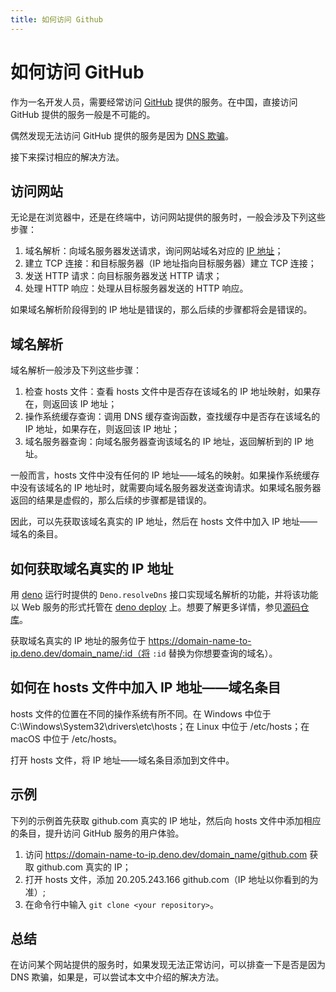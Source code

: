```yaml
---
title: 如何访问 Github
---
```


# 如何访问 GitHub

作为一名开发人员，需要经常访问 [GitHub](https://github.com) 提供的服务。在中国，直接访问 GitHub 提供的服务一般是不可能的。

偶然发现无法访问 GitHub 提供的服务是因为 [DNS 欺骗](https://en.wikipedia.org/wiki/DNS_spoofing)。

接下来探讨相应的解决方法。

## 访问网站

无论是在浏览器中，还是在终端中，访问网站提供的服务时，一般会涉及下列这些步骤：

1. 域名解析：向域名服务器发送请求，询问网站域名对应的 [IP 地址](https://en.wikipedia.org/wiki/IP_address)；
2. 建立 TCP 连接：和目标服务器（IP 地址指向目标服务器）建立 TCP 连接；
3. 发送 HTTP 请求：向目标服务器发送 HTTP 请求；
4. 处理 HTTP 响应：处理从目标服务器发送的 HTTP 响应。

如果域名解析阶段得到的 IP 地址是错误的，那么后续的步骤都将会是错误的。

## 域名解析

域名解析一般涉及下列这些步骤：

1. 检查 hosts 文件：查看 hosts 文件中是否存在该域名的 IP 地址映射，如果存在，则返回该 IP 地址；
2. 操作系统缓存查询：调用 DNS 缓存查询函数，查找缓存中是否存在该域名的 IP 地址，如果存在，则返回该 IP 地址；
3. 域名服务器查询：向域名服务器查询该域名的 IP 地址，返回解析到的 IP 地址。

一般而言，hosts 文件中没有任何的 IP 地址——域名的映射。如果操作系统缓存中没有该域名的 IP 地址时，就需要向域名服务器发送查询请求。如果域名服务器返回的结果是虚假的，那么后续的步骤都是错误的。

因此，可以先获取该域名真实的 IP 地址，然后在 hosts 文件中加入 IP 地址——域名的条目。

## 如何获取域名真实的 IP 地址

用 [deno](https://deno.com) 运行时提供的 `Deno.resolveDns` 接口实现域名解析的功能，并将该功能以 Web 服务的形式托管在 [deno deploy](https://deno.com/deploy) 上。想要了解更多详情，参见[源码仓库](https://github.com/familyboat/domain_name_to_ip)。

获取域名真实的 IP 地址的服务位于 https://domain-name-to-ip.deno.dev/domain_name/:id（将 `:id` 替换为你想要查询的域名）。

## 如何在 hosts 文件中加入 IP 地址——域名条目

hosts 文件的位置在不同的操作系统有所不同。在 Windows 中位于 C:\Windows\System32\drivers\etc\hosts；在 Linux 中位于 /etc/hosts；在 macOS 中位于 /etc/hosts。

打开 hosts 文件，将 IP 地址——域名条目添加到文件中。

## 示例

下列的示例首先获取 github.com 真实的 IP 地址，然后向 hosts 文件中添加相应的条目，提升访问 GitHub 服务的用户体验。

1. 访问 https://domain-name-to-ip.deno.dev/domain_name/github.com 获取 github.com 真实的 IP；
2. 打开 hosts 文件，添加 20.205.243.166 github.com（IP 地址以你看到的为准）;
3. 在命令行中输入 `git clone <your repository>`。

## 总结

在访问某个网站提供的服务时，如果发现无法正常访问，可以排查一下是否是因为 DNS 欺骗，如果是，可以尝试本文中介绍的解决方法。
